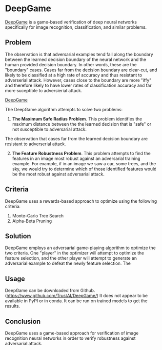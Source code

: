 # DeepGame

[DeepGame](https://github.com/TrustAI/DeepGame) is a game-based verification of deep neural networks
specifically for image recognition, classification, and similar problems.


## Problem

The observation is that adversarial examples tend fall along the boundary between the learned decision
boundary of the neural network and the human provided decision boundary.   In other words, these are
the "boundary" cases.  Cases far from the decision boundary are clear-cut, and likely to be classified
at a high rate of accuracy and thus resistant to adverserial attack.  However, cases close to the boundary
are more "iffy" and therefore likely to have lower rates of classification accuracy and far more
suceptible to adversierial attack.

[DeepGame](./images/DeepGame1.png)

The DeepGame algorithm attempts to solve two problems:

1. **The Maximum Safe Radius Problem**.  This problem identifies the maximum distance between the the learned 
decision that is "safe" or not susceptible to adversarial attack.

[](./images/DeepGame2.png)


The observation that cases far from the learned decision boundary are resistant to adverserial attack.


2. **The Feature Robustness Problem**. This problem attempts to find the features in an image most
robust against an adversarial training example.  For example, if in an image we saw a car, some trees,
and the sky, we would try to determine which of those identified features would be the most robust against
adversarial attack. 


## Criteria

DeepGame uses a rewards-based approach to optimize using the following criteria:

1. Monte-Carlo Tree Search
2. Alpha-Beta Pruning


[](./images/DeepGame-architecture.png)

## Solution

DeepGame employs an adversarial game-playing algorithm to optimize the two criteria.  One "player"
in the optimizer will attempt to optimize the feature selection, and the other player will attempt
to generate an adversarial example to defeat the newly feature selection.  The 

[](./images/DeepGame3.png)

## Usage

DeepGame can be downloaded from Github.  (https://www.github.com/TrustAI/DeepGame/) It does not appear
to be available in PyPI or in conda.  It can be run on trained models to get the results.

## Conclusion

DeepGame uses a game-based approach for verification of image recognition neural networks in order to
verify robustness against adversarial attack.


